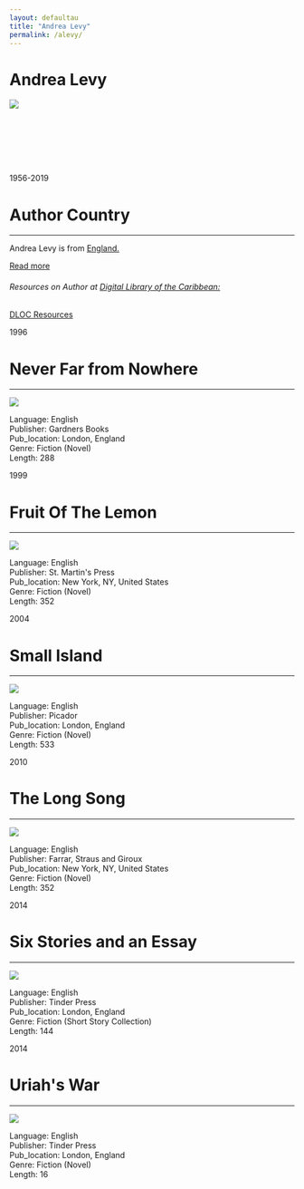 ```yaml
---
layout: defaultau
title: "Andrea Levy"
permalink: /alevy/
---
```

<!-- partial:index.partial.html -->
<div class="content">
    <h1>Andrea Levy</h1>
    <div class="quote">
        <div><img src="https://www.bl.uk/britishlibrary/~/media/bl/global/windrush/people%20and%20authors/ext/getty/photograph-of-andrea-levy-gettyimages-548140965.jpg" class="logo"></div>
    </div>
    <div class="timeline">
        <div style="padding-bottom:100px;"></div>
        <div class="block">
            <div class="date right"><p class="right">1956-2019</p></div>
            <div class="dot"></div>
            <div class="left first">
            <div class="author_country">
                <h1>Author Country</h1><hr>
            <div class="aclocation"><p>Andrea Levy is from <a href="{{ site.baseurl }}/11">England.</a></p></div>
                <div class="acreadmore"> <a href="https://en.wikipedia.org/wiki/Andrea_Levy" target="_blank">Read more</a></div>
            <div class="aclocation">  <h6>Resources on Author at <a href="https://dloc.com">Digital Library of the Caribbean:</a></h6></div> 
       <div class="dlocresources"><a href="https://www.dloc.com/AA00000079/00009/images" target="_blank">DLOC Resources</a></div>
            </div>
            </div>
        </div>
        <div class="block">
            <div class="date left"><p class="left">1996</p></div>
            <div class="dot"></div>
            <div class="right hide">
                <h1>Never Far from Nowhere</h1><hr>
                <p><img src="https://encrypted-tbn0.gstatic.com/images?q=tbn:ANd9GcSapI75WThJGB21A23K76k1uXalaZD4TxDURZuYG829xTip63aj"></p>
                <p>
                Language: English<br/>
                Publisher: Gardners Books<br/>
                Pub_location: London, England<br/>
                Genre: Fiction (Novel)<br/>
                Length: 288<br/>                   </p>
            </div>
        </div>
       <div class="block">
            <div class="date right"><p class="right">1999</p></div>
            <div class="dot"></div>
            <div class="left hide">
                <h1>Fruit Of The Lemon</h1><hr>
                <p><img src="https://encrypted-tbn2.gstatic.com/images?q=tbn:ANd9GcSbNKZfM8uMF0gWxN0CT2PG0z-a9l0ye9T5lnrnWBrev9LL4Kom"></p>
                <p>
                Language: English<br/>
                Publisher: St. Martin's Press<br/>
                Pub_location: New York, NY, United States<br/>
                Genre: Fiction (Novel)<br/>
                Length: 352<br/>                   </p>
            </div>
        </div>
       <div class="block">
            <div class="date left"><p class="left">2004</p></div>
            <div class="dot"></div>
            <div class="right hide">
                <h1>Small Island</h1><hr>
                <p><img src="https://en.wikipedia.org/wiki/Small_Island_(novel)"></p>
                <p>
                Language: English<br/>
                Publisher: Picador<br/>
                Pub_location: London, England<br/>
                Genre: Fiction (Novel)<br/>
                Length: 533<br/>                   </p>
            </div>
        </div>
       <div class="block">
            <div class="date right"><p class="right">2010</p></div>
            <div class="dot"></div>
            <div class="left hide">
                <h1>The Long Song</h1><hr>
                <p><img src="https://en.wikipedia.org/wiki/The_Long_Song"></p>
                <p>
                Language: English<br/>
                Publisher: Farrar, Straus and Giroux<br/>
                Pub_location: New York, NY, United States<br/>
                Genre: Fiction (Novel)<br/>
                Length: 352<br/>                   </p>
            </div>
        </div>
<div class="block">
            <div class="date left"><p class="left">2014</p></div>
            <div class="dot"></div>
            <div class="right hide">
                <h1>Six Stories and an Essay</h1><hr>
                <p><img src="https://m.media-amazon.com/images/I/51lrLBUWIML._SX324_BO1,204,203,200_.jpg"></p>
                <p>
                Language: English<br/>
                Publisher: Tinder Press<br/>
                Pub_location: London, England<br/>
                Genre: Fiction (Short Story Collection)<br/>
                Length: 144<br/>                   </p>
            </div>
        </div>
       <div class="block">
            <div class="date right"><p class="right">2014</p></div>
            <div class="dot"></div>
            <div class="left hide">
                <h1>Uriah's War</h1><hr>
                <p><img src="https://encrypted-tbn0.gstatic.com/images?q=tbn:ANd9GcTSCxwT-wBsKj-hkJA_jilN2kH4K3wl842Wl9Lh0bb2GqBek3DU"></p>
                <p>
                Language: English<br/>
                Publisher: Tinder Press<br/>
                Pub_location: London, England<br/>
                Genre: Fiction (Novel)<br/>
                Length: 16<br/>                   </p>
            </div>
        </div>
 </div>
  <!-- partial -->
<script src='https://cdnjs.cloudflare.com/ajax/libs/jquery/3.1.1/jquery.min.js'></script><script  src="{{ site.baseurl }}/assets/js/authorscript.js"></script>
